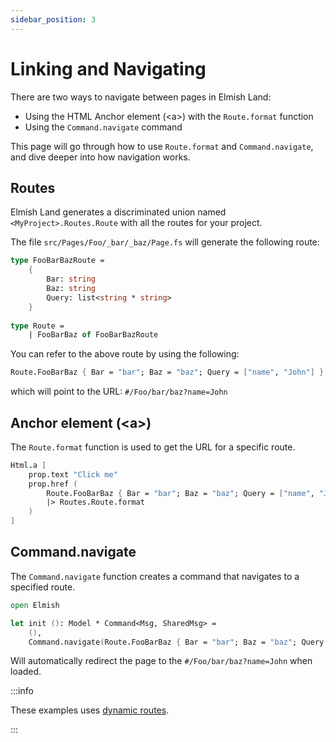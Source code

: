 ```yaml
---
sidebar_position: 3
---
```


# Linking and Navigating

There are two ways to navigate between pages in Elmish Land:

* Using the HTML Anchor element (\<a\>) with the `Route.format` function
* Using the `Command.navigate` command

This page will go through how to use `Route.format` and `Command.navigate`, and dive deeper into how navigation works.

## Routes

Elmish Land generates a discriminated union named `<MyProject>.Routes.Route` with all the routes for your project.

The file `src/Pages/Foo/_bar/_baz/Page.fs` will generate the following route:

```fsharp
type FooBarBazRoute =
    {
        Bar: string
        Baz: string
        Query: list<string * string>
    }
    
type Route =
    | FooBarBaz of FooBarBazRoute
```

You can refer to the above route by using the following:

```fsharp
Route.FooBarBaz { Bar = "bar"; Baz = "baz"; Query = ["name", "John"] }
```

which will point to the URL: `#/Foo/bar/baz?name=John`

## Anchor element (\<a\>)

The `Route.format` function is used to get the URL for a specific route. 
```fsharp
Html.a [
    prop.text "Click me"
    prop.href (
        Route.FooBarBaz { Bar = "bar"; Baz = "baz"; Query = ["name", "John"] }
        |> Routes.Route.format
    )
]
```

## Command.navigate

The `Command.navigate` function creates a command that navigates to a specified route.

```fsharp
open Elmish 

let init (): Model * Command<Msg, SharedMsg> =
    (),
    Command.navigate(Route.FooBarBaz { Bar = "bar"; Baz = "baz"; Query = ["name", "John"] })
```

Will automatically redirect the page to the `#/Foo/bar/baz?name=John` when loaded.

:::info

These examples uses [dynamic routes](/docs/core-concepts/pages#dynamic-routes).

:::
